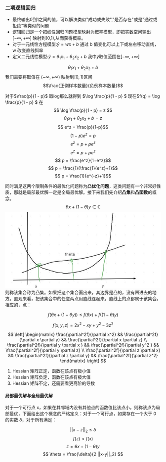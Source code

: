 ### 二项逻辑回归
- 最终输出0到1之间的值，可以解决类似"成功或失败","是否存在"或是"通过或拒绝"等类似的问题
- 逻辑回归是一个把线性回归问题模型映射为概率模型，即把实数空间输出$[- \infty,+\infty]$ 映射到(0,1),从而获得概率。
- 对于一元线性方程模型:$\hat{y} = wx + b$ 通过 b 值变化可以上下或左右移动直线，w 改变直线斜率
- 定义二元线性模型:$\hat{y} = \theta_1 x_1 + \theta_2 x_2 + b$ 我中$\hat{y}$取值范围在$[- \infty,+\infty]$


$$\theta_1 x_1 + \theta_2 x_2 + b$$
我们需要将取值在 $(-\infty,+\infty)$ 映射到$[0,1)$区间
$$\frac{正例样本数量}{负例样本数量}$$ 

对于$\frac{p}{1 - p}$ 取log那么就得到 $\log \frac{p}{1 - p} $ 现在$f(q) = \log \frac{p}{1 - p} $ 在
$$ \log \frac{p}{1 - p} = z $$
$$ \theta_1 x_1 + \theta_2 x_2 + b = z $$
$$ e^z = \frac{p}{1-p}$$
$$ (1-p) e^z = p$$
$$  e^z = p + p e^z$$
$$  e^z = p + p e^z$$
$$  p = \frac{e^z}{1+e^z}$$
$$  p = \frac{1}{\frac{1}{e^z}+1}$$
$$  p = \frac{1}{e^{-z}+1}$$

同时满足这两个限制条件的最优化问题称为**凸优化问题**，这类问题有一个非常好性质，那就是局部最优解一定是全局最优解。接下来我们先介绍**凸集**和**凸函数**的概念。
$$\theta x + (1 - \theta) y \in \mathbb{C}$$
![](https://github.com/zideajang/basic_ml_tut/blob/master/wx/logistic_regression/screenshots/context_1.JPG)
则称该集合称为凸集。如果把这个集合画出来，其边界是凸的，没有凹进去的地方。直观来看，把该集合中的任意两点用直线连起来，直线上的点都属于该集合。相应的，点：

$$ f(\theta x + (1 - \theta y)) \le f(\theta x) + f((1 - \theta) y)$$


$$ f(x,y,z) = 2x^2 - xy + y^2 - 3z^2$$

$$ \left[ 
 \begin{matrix}
    \frac{\partial^2f}{\partial x^2} && \frac{\partial^2f}{\partial x \partial y} && \frac{\partial^2f}{\partial x \partial z} \\
    \frac{\partial^2f}{\partial y \partial x } && \frac{\partial^2f}{\partial y^2 } && \frac{\partial^2f}{\partial y \partial z} \\
    \frac{\partial^2f}{\partial z \partial x} && \frac{\partial^2f}{\partial z \partial y} && \frac{\partial^2f}{\partial z^2}
\end{matrix} 
\right]
$$

1. Hessian 矩阵正定，函数在该点有极小值
2. Hessian 矩阵负定，函数在该点有极大值
3. Hessian 矩阵不定，还需要看更高阶的导数

#### 局部最优解与全局最优解
对于一个可行点 x，如果在其邻域内没有其他点的函数值比该点小，则称该点为局部最优，下面给出这个概念的严格定义：对于一个可行点，如果存在一个大于 0 的实数 $\delta$，对于所有满足：

$$||x - z ||_2 \le \delta $$
$$f(z) < f(x)$$
$$ z= \theta x + (1 - \theta) y $$
$$ \theta = \frac{\delta}{2 ||x-y||_2} $$